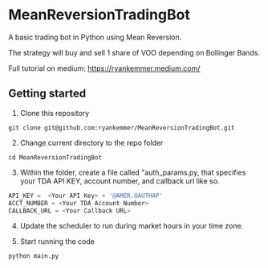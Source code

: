# MeanReversionTradingBot

A basic trading bot in Python using Mean Reversion.

The strategy will buy and sell 1 share of VOO depending on Bollinger Bands.

Full tutorial on medium:
https://ryankemmer.medium.com/

## Getting started

1. Clone this repository

```
git clone git@github.com:ryankemmer/MeanReversionTradingBot.git
```

2. Change current directory to the repo folder

```
cd MeanReversionTradingBot
```

3. Within the folder, create a file called "auth_params.py, that specifies your TDA API KEY, account number, and callback url like so.

```python
API_KEY =  <Your API Key> + '@AMER.OAUTHAP'
ACCT_NUMBER = <Your TDA Account Number>
CALLBACK_URL = <Your Callback URL>

```

4. Update the scheduler to run during market hours in your time zone.

5. Start running the code

```python
python main.py
```
